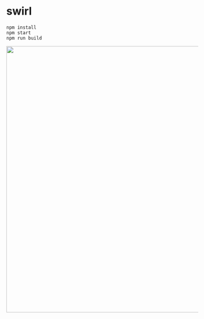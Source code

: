 <h1>swirl</h1>

    npm install
    npm start
    npm run build

<p align="center">
    <img width="700px" src="https://github.com/patakk/swirlugl ak /blob/master/sample.png">
</p>
